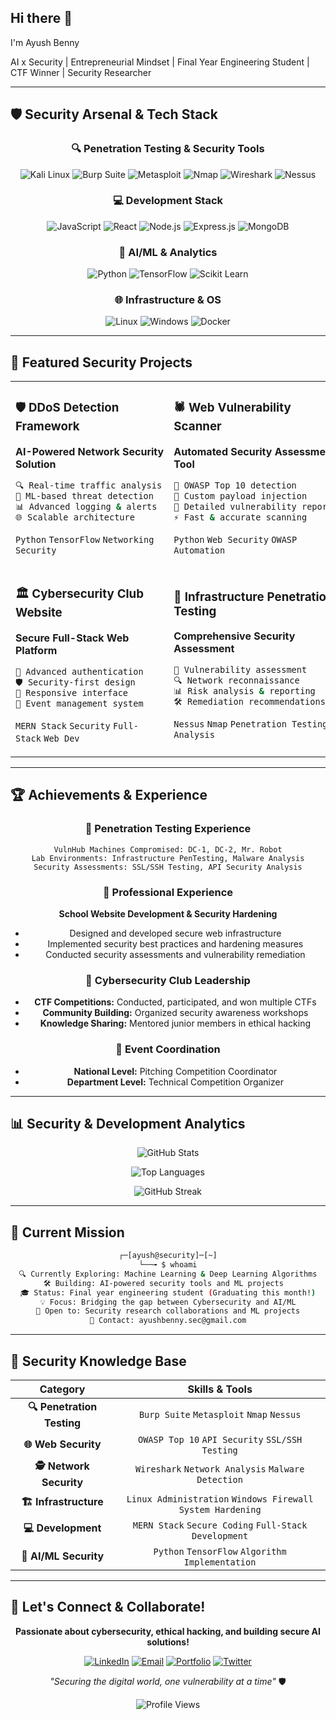 ## Hi there 👋

I'm Ayush Benny

AI x Security | Entrepreneurial Mindset | Final Year Engineering Student | CTF Winner | Security Researcher

---

## 🛡️ Security Arsenal & Tech Stack

<div align="center">

### 🔍 Penetration Testing & Security Tools
![Kali Linux](https://img.shields.io/badge/Kali_Linux-268BEE?style=for-the-badge&logo=kalilinux&logoColor=white)
![Burp Suite](https://img.shields.io/badge/Burp_Suite-FF6633?style=for-the-badge&logo=burpsuite&logoColor=white)
![Metasploit](https://img.shields.io/badge/Metasploit-2596CD?style=for-the-badge&logo=metasploit&logoColor=white)
![Nmap](https://img.shields.io/badge/Nmap-0078D4?style=for-the-badge&logo=nmap&logoColor=white)
![Wireshark](https://img.shields.io/badge/Wireshark-1679A7?style=for-the-badge&logo=wireshark&logoColor=white)
![Nessus](https://img.shields.io/badge/Nessus-00C176?style=for-the-badge&logo=tenable&logoColor=white)

### 💻 Development Stack
![JavaScript](https://img.shields.io/badge/JavaScript-F7DF1E?style=for-the-badge&logo=javascript&logoColor=black)
![React](https://img.shields.io/badge/React-20232A?style=for-the-badge&logo=react&logoColor=61DAFB)
![Node.js](https://img.shields.io/badge/Node.js-43853D?style=for-the-badge&logo=node.js&logoColor=white)
![Express.js](https://img.shields.io/badge/Express.js-404D59?style=for-the-badge&logo=express&logoColor=white)
![MongoDB](https://img.shields.io/badge/MongoDB-4EA94B?style=for-the-badge&logo=mongodb&logoColor=white)

### 🤖 AI/ML & Analytics
![Python](https://img.shields.io/badge/Python-3776AB?style=for-the-badge&logo=python&logoColor=white)
![TensorFlow](https://img.shields.io/badge/TensorFlow-FF6F00?style=for-the-badge&logo=tensorflow&logoColor=white)
![Scikit Learn](https://img.shields.io/badge/scikit_learn-F7931E?style=for-the-badge&logo=scikit-learn&logoColor=white)

### 🌐 Infrastructure & OS
![Linux](https://img.shields.io/badge/Linux-FCC624?style=for-the-badge&logo=linux&logoColor=black)
![Windows](https://img.shields.io/badge/Windows-0078D6?style=for-the-badge&logo=windows&logoColor=white)
![Docker](https://img.shields.io/badge/Docker-2496ED?style=for-the-badge&logo=docker&logoColor=white)

</div>

---

## 🚀 Featured Security Projects

<table>
<tr>
<td width="50%">

### 🛡️ DDoS Detection Framework
**AI-Powered Network Security Solution**
```bash
🔍 Real-time traffic analysis
🤖 ML-based threat detection  
📊 Advanced logging & alerts
🌐 Scalable architecture
```
`Python` `TensorFlow` `Networking` `Security`

</td>
<td width="50%">

### 🕷️ Web Vulnerability Scanner
**Automated Security Assessment Tool**
```bash
🔎 OWASP Top 10 detection
🚨 Custom payload injection
📝 Detailed vulnerability reports
⚡ Fast & accurate scanning
```
`Python` `Web Security` `OWASP` `Automation`

</td>
</tr>
<tr>
<td width="50%">

### 🏛️ Cybersecurity Club Website
**Secure Full-Stack Web Platform**
```bash
🔐 Advanced authentication
🛡️ Security-first design
📱 Responsive interface
🎯 Event management system
```
`MERN Stack` `Security` `Full-Stack` `Web Dev`

</td>
<td width="50%">

### 🔬 Infrastructure Penetration Testing
**Comprehensive Security Assessment**
```bash
🎯 Vulnerability assessment
🔍 Network reconnaissance  
📊 Risk analysis & reporting
🛠️ Remediation recommendations
```
`Nessus` `Nmap` `Penetration Testing` `Analysis`

</td>
</tr>
</table>

---

## 🏆 Achievements & Experience

<div align="center">

### 🎯 **Penetration Testing Experience**
```
VulnHub Machines Compromised: DC-1, DC-2, Mr. Robot
Lab Environments: Infrastructure PenTesting, Malware Analysis
Security Assessments: SSL/SSH Testing, API Security Analysis
```

### 🏫 **Professional Experience**
**School Website Development & Security Hardening**
- Designed and developed secure web infrastructure
- Implemented security best practices and hardening measures
- Conducted security assessments and vulnerability remediation

### 🏅 **Cybersecurity Club Leadership**
- **CTF Competitions:** Conducted, participated, and won multiple CTFs
- **Community Building:** Organized security awareness workshops
- **Knowledge Sharing:** Mentored junior members in ethical hacking

### 🎤 **Event Coordination**
- **National Level:** Pitching Competition Coordinator
- **Department Level:** Technical Competition Organizer

</div>

---

## 📊 Security & Development Analytics

<div align="center">

![GitHub Stats](https://github-readme-stats.vercel.app/api?username=ayush2277&show_icons=true&theme=dark&hide_border=true&count_private=true&custom_title=Security%20%26%20Development%20Stats)

![Top Languages](https://github-readme-stats.vercel.app/api/top-langs/?username=ayush2277&layout=compact&theme=dark&hide_border=true&custom_title=Security%20Languages)

</div>

<div align="center">

![GitHub Streak](https://github-readme-streak-stats.herokuapp.com/?user=ayush2277&theme=dark&hide_border=true&background=0D1117&stroke=FF0000&ring=FF0000&fire=FF0000&currStreakLabel=FF0000)

</div>

---

## 🎯 Current Mission

<div align="center">

```bash
┌─[ayush@security]─[~]
└──╼ $ whoami
🔍 Currently Exploring: Machine Learning & Deep Learning Algorithms
🛠️ Building: AI-powered security tools and ML projects  
🎓 Status: Final year engineering student (Graduating this month!)
💡 Focus: Bridging the gap between Cybersecurity and AI/ML
🤝 Open to: Security research collaborations and ML projects
📧 Contact: ayushbenny.sec@gmail.com
```

</div>

---

## 🔐 Security Knowledge Base

<div align="center">

| **Category** | **Skills & Tools** |
|:---:|:---:|
| **🔍 Penetration Testing** | `Burp Suite` `Metasploit` `Nmap` `Nessus` |
| **🌐 Web Security** | `OWASP Top 10` `API Security` `SSL/SSH Testing` |
| **🕵️ Network Security** | `Wireshark` `Network Analysis` `Malware Detection` |
| **🏗️ Infrastructure** | `Linux Administration` `Windows Firewall` `System Hardening` |
| **💻 Development** | `MERN Stack` `Secure Coding` `Full-Stack Development` |
| **🤖 AI/ML Security** | `Python` `TensorFlow` `Algorithm Implementation` |

</div>

---

## 🤝 Let's Connect & Collaborate!

<div align="center">

**Passionate about cybersecurity, ethical hacking, and building secure AI solutions!**

[![LinkedIn](https://img.shields.io/badge/LinkedIn-0077B5?style=for-the-badge&logo=linkedin&logoColor=white)](https://linkedin.com/in/ayush-benny)
[![Email](https://img.shields.io/badge/Email-D14836?style=for-the-badge&logo=gmail&logoColor=white)](mailto:ayushbenny.sec@gmail.com)
[![Portfolio](https://img.shields.io/badge/Portfolio-FF0000?style=for-the-badge&logo=hackthebox&logoColor=white)](https://ayushbenny.dev)
[![Twitter](https://img.shields.io/badge/Twitter-1DA1F2?style=for-the-badge&logo=twitter&logoColor=white)](https://twitter.com/ayush_benny)

*"Securing the digital world, one vulnerability at a time"* 🛡️

![Profile Views](https://komarev.com/ghpvc/?username=ayush2277&color=red&style=flat-square&label=Profile+Views)

</div>
